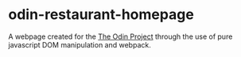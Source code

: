 # odin-restaurant-homepage

A webpage created for the [The Odin Project](https://www.theodinproject.com/) through the use of pure javascript DOM manipulation and webpack.
